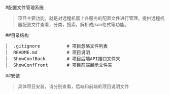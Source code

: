 #配置文件管理系统
> 项目主要功能，就是对远程机器上各服务的配置文件进行管理。提供远程机器配置文件查看，分类，搜索，解析成json格式等功能。

##目录结构
<pre>
│  .gitignore          # 项目忽略文件列表
│  README.md           # 项目说明
│  ShowConfBack        # 项目后端API接口文件夹
│  ShowConfFront       # 项目前端展示文件夹
</pre>

##安装
>具体项目安装，请分别查看，后端和前端的项目说明文件
